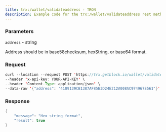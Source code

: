 ```yaml
---
title: trx:/wallet/validateaddress - TRON
description: Example code for the trx:/wallet/validateaddress rest method. Сomplete guide on how to use trx:/wallet/validateaddress rest in GetBlock.io Web3 documentation.
---
```


### Parameters


`address` - string

Address should be in base58checksum, hexString, or base64 format.

### Request

``` java
curl --location --request POST 'https://trx.getblock.io/wallet/validateaddress' \
--header 'x-api-key: YOUR-API-KEY' \
--header 'Content-Type: application/json' \
--data-raw '{"address": "4189139CB1387AF85E3D24E212A008AC974967E561"}'
```

###  Response

``` java
{
    "message": "Hex string format",
    "result": true
}
```

